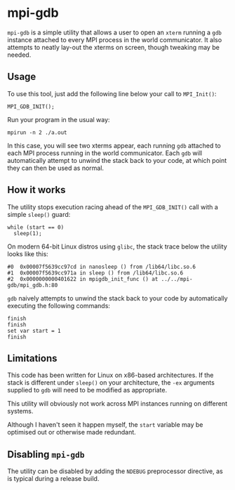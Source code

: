 # mpi-gdb

`mpi-gdb` is a simple utility that allows a user to open an `xterm` running a `gdb` instance attached to every MPI process in the world communicator. It also attempts to neatly lay-out the xterms on screen, though tweaking may be needed.

## Usage

To use this tool, just add the following line below your call to `MPI_Init()`:

    MPI_GDB_INIT();

Run your program in the usual way:

    mpirun -n 2 ./a.out

In this case, you will see two xterms appear, each running `gdb` attached to each MPI process running in the world communicator. Each `gdb` will automatically attempt to unwind the stack back to your code, at which point they can then be used as normal.

## How it works

The utility stops execution racing ahead of the `MPI_GDB_INIT()` call with a simple `sleep()` guard:

    while (start == 0)
      sleep(1);

On modern 64-bit Linux distros using `glibc`, the stack trace below the utility looks like this:

    #0  0x00007f5639cc97cd in nanosleep () from /lib64/libc.so.6
    #1  0x00007f5639cc971a in sleep () from /lib64/libc.so.6
    #2  0x0000000000401622 in mpigdb_init_func () at ../../mpi-gdb/mpi_gdb.h:80

`gdb` naively attempts to unwind the stack back to your code by automatically executing the following commands:

    finish
    finish
    set var start = 1
    finish

## Limitations

This code has been written for Linux on x86-based architectures. If the stack is different under `sleep()` on your architecture, the `-ex` arguments supplied to `gdb` will need to be modified as appropriate.

This utility will obviously not work across MPI instances running on different systems.

Although I haven't seen it happen myself, the `start` variable may be optimised out or otherwise made redundant.

## Disabling `mpi-gdb`

The utility can be disabled by adding the `NDEBUG` preprocessor directive, as is typical during a release build.
